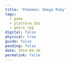 ```yaml
---
title: 'Pokémon: Omega Ruby'
tags:
  - game
  - platform_3ds
  - genre_rpg
digital: false
physical: true
guide: false
pending: false
date: 2014-09-30
permalink: false
---
```

